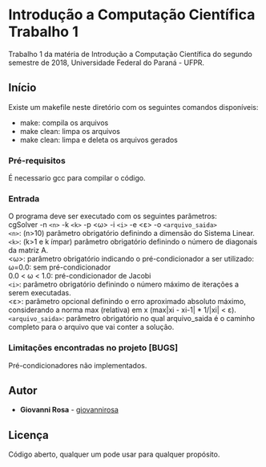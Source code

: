 # Introdução a Computação Científica Trabalho 1

Trabalho 1 da matéria de Introdução a Computação Científica do segundo semestre de 2018, Universidade Federal do Paraná - UFPR.

## Início

Existe um makefile neste diretório com os seguintes comandos disponíveis:

* make: compila os arquivos
* make clean: limpa os arquivos
* make clean: limpa e deleta os arquivos gerados

### Pré-requisitos

É necessario gcc para compilar o código.

### Entrada

O programa deve ser executado com os seguintes parâmetros:  
cgSolver -n `<n>` -k `<k>` -p <ω> -i `<i>` -e <ε> -o `<arquivo_saida>`  
`<n>`: (n>10) parâmetro obrigatório definindo a dimensão do Sistema Linear.  
`<k>`: (k>1 e k ímpar)  parâmetro obrigatório definindo o número de diagonais da matriz A.  
<ω>: parâmetro obrigatório indicando o pré-condicionador a ser utilizado:  
    ω=0.0: sem pré-condicionador  
    0.0 < ω < 1.0: pré-condicionador de Jacobi  
`<i>`: parâmetro obrigatório definindo o número máximo de iterações a serem executadas.  
<ε>: parâmetro opcional definindo o erro aproximado absoluto máximo, considerando a norma max (relativa) em x (max|xi - xi-1| * 1/|xi| < ε).  
`<arquivo_saida>`: parâmetro obrigatório no qual arquivo_saida é o caminho completo para o arquivo que vai conter a solução.  

### Limitações encontradas no projeto [BUGS]

Pré-condicionadores não implementados.

## Autor

* **Giovanni Rosa** - [giovannirosa](https://github.com/giovannirosa)

## Licença

Código aberto, qualquer um pode usar para qualquer propósito.